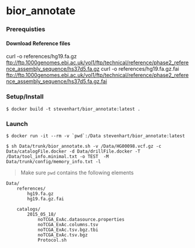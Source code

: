 # bior_annotate

### Prerequisties
#### Download Reference files
curl -o references/hg19.fa.gz ftp://ftp.1000genomes.ebi.ac.uk/vol1/ftp/technical/reference/phase2_reference_assembly_sequence/hs37d5.fa.gz 
curl -o references/hg19.fa.gz.fai ftp://ftp.1000genomes.ebi.ac.uk/vol1/ftp/technical/reference/phase2_reference_assembly_sequence/hs37d5.fa.gz.fai



### Setup/Install
```
$ docker build -t stevenhart/bior_annotate:latest .
```
### Launch
```
$ docker run -it --rm -v `pwd`:/Data stevenhart/bior_annotate:latest

$ sh Data/trunk/bior_annotate.sh -v /Data/HG00098.vcf.gz -c Data/catalogFile.docker -d Data/drillFile.docker -T /Data/tool_info.minimal.txt -o TEST  -M Data/trunk/config/memory_info.txt -l

```
> Make sure `pwd` contains the following elements


	Data/
		references/
			hg19.fa.gz
			hg19.fa.gz.fai

		catalogs/
			2015_05_18/
				noTCGA_ExAc.datasource.properties
				noTCGA_ExAc.columns.tsv
				noTCGA_ExAc.tsv.bgz.tbi
				noTCGA_ExAc.tsv.bgz
				Protocol.sh
